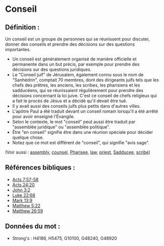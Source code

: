 # Conseil

## Définition :

Un conseil est un groupe de personnes qui se réunissent pour discuter, donner des conseils et prendre des décisions sur des questions importantes.

* Un conseil est généralement organisé de manière officielle et permanente dans un but précis, par exemple pour prendre des décisions sur des questions juridiques.
* Le "Conseil juif" de Jérusalem, également connu sous le nom de "Sanhédrin", comptait 70 membres, dont des dirigeants juifs tels que les chefs des prêtres, les anciens, les scribes, les pharisiens et les sadducéens, qui se réunissaient régulièrement pour prendre des décisions concernant la loi juive. C'est ce conseil de chefs religieux qui a fait le procès de Jésus et a décidé qu'il devait être tué.
* Il y avait aussi des conseils juifs plus petits dans d'autres villes.
* L'apôtre Paul a été traduit devant un conseil romain lorsqu'il a été arrêté pour avoir enseigné l'Évangile.
* Selon le contexte, le mot "conseil" peut aussi être traduit par "assemblée juridique" ou "assemblée politique".
* Être "en conseil" signifie être dans une réunion spéciale pour décider quelque chose.
* Notez que ce mot est différent de "conseil", qui signifie "avis sage".

(Voir aussi : [assembly](../other/assembly.md), [counsel](../other/counselor.md), [Pharisee](../kt/pharisee.md), [law](../kt/lawofmoses.md), [priest](../kt/priest.md), [Sadducee](../kt/sadducee.md), [scribe](../kt/scribe.md))

## Références bibliques :

* [Acts 7:57-58](rc://en/tn/help/act/07/57)
* [Acts 24:20](rc://en/tn/help/act/24/20)
* [John 3:2](rc://en/tn/help/jhn/03/02)
* [Luke 22:68](rc://en/tn/help/luk/22/68)
* [Mark 13:9](rc://en/tn/help/mrk/13/09)
* [Matthew 5:22](rc://en/tn/help/mat/05/22)
* [Matthew 26:59](rc://en/tn/help/mat/26/59)

## Données du mot :

* Strong's : H4186, H5475, G10100, G48240, G48920
